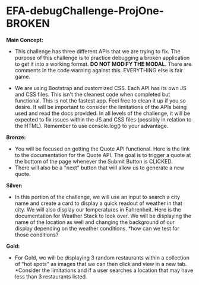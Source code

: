 # EFA-debugChallenge-ProjOne-BROKEN

**Main Concept:**
- This challenge has three different APIs that we are trying to fix.  The purpose of this challenge is to practice debugging a broken application to get it into a working format.  **DO NOT MODIFY THE MODAL**.  There are comments in the code warning against this.  EVERYTHING else is fair game.

- We are using Bootstrap and customized CSS.  Each API has its own JS and CSS files.  This isn't the cleanest code when completed but functional. This is not the fastest app. Feel free to clean it up if you so desire.  It will be important to consider the limitations of the APIs being used and read the docs provided.  In all levels of the challenge, it will be expected to fix issues within the JS and CSS files (possibly in relation to the HTML).  Remember to use console.log() to your advantage.

**Bronze:**
- You will be focused on getting the Quote API functional.  Here is the link to the documentation for the Quote API.  The goal is to trigger a quote at the bottom of the page whenever the Submit Button is CLICKED.
- There will also be a "next" button that will allow us to generate a new quote.

**Silver:**
- In this portion of the challenge, we will use an input to search a city name and create a card to display a quick readout of weather in that city.  We will also display our temperatures in Fahrenheit.  Here is the documentation for Weather Stack to look over.  We will be displaying the name of the location as well and changing the background of our display depending on the weather conditions.  *how can we test for those conditions?

**Gold:**
- For Gold, we will be displaying 3 random restaurants within a collection of "hot spots" as images that we can then click and view in a new tab.  *Consider the limitations and if a user searches a location that may have less than 3 restaurants listed.
